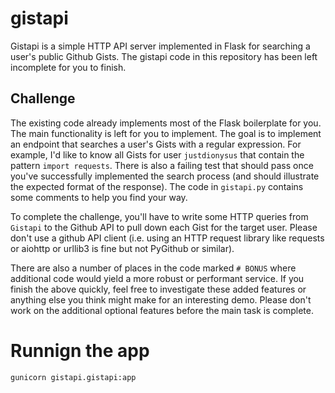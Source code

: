 # gistapi

Gistapi is a simple HTTP API server implemented in Flask for searching a user's public Github Gists. The gistapi code in this repository has
been left incomplete for you to finish.

## Challenge

The existing code already implements most of the Flask boilerplate for you. The main functionality is left for you to implement.  The goal is to
implement an endpoint that searches a user's Gists with a regular expression.  For example, I'd like to know all Gists for user `justdionysus` that
contain the pattern `import requests`. There is also a failing test that should pass once you've successfully implemented the search
process (and should illustrate the expected format of the response).  The code in `gistapi.py` contains some comments to help you find your way.

To complete the challenge, you'll have to write some HTTP queries from `Gistapi` to the Github API to pull down each Gist for the target user.
Please don't use a github API client (i.e. using an HTTP request library like requests or aiohttp or urllib3 is fine but not PyGithub or similar).

There are also a number of places in the code marked `# BONUS` where additional code would yield a more robust or performant service.  If you
finish the above quickly, feel free to investigate these added features or anything else you think might make for an interesting demo.  Please
don't work on the additional optional features before the main task is complete.

# Runnign the app

```bash
gunicorn gistapi.gistapi:app
```
